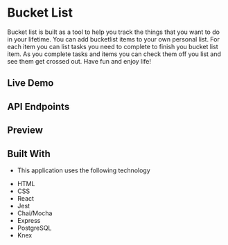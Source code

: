 # Bucket List

Bucket list is built as a tool to help you track the things that you want to do in your lifetime. You can add bucketlist items to your own personal list. For each item you can list tasks you need to complete to finish you bucket list item. As you complete tasks and items you can check them off you list and see them get crossed out. Have fun and enjoy life!


## Live Demo



##  API Endpoints



## Preview



## Built With
* This application uses the following technology
+ HTML
+ CSS
+ React
+ Jest
+ Chai/Mocha
+ Express
+ PostgreSQL
+ Knex


